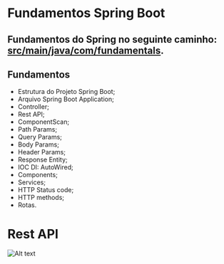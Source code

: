 ﻿# Fundamentos Spring Boot

## Fundamentos do Spring no seguinte caminho: [src/main/java/com/fundamentals](https://github.com/gfrigo/spring-fundamentals-java/tree/main/src/main/java/com/fundamentals).

## Fundamentos

* Estrutura do Projeto Spring Boot;
* Arquivo Spring Boot Application;
* Controller;
* Rest API;
* ComponentScan;
* Path Params;
* Query Params;
* Body Params;
* Header Params;
* Response Entity;
* IOC DI: AutoWired;
* Components;
* Services;
* HTTP Status code;
* HTTP methods;
* Rotas.

# Rest API

![Alt text]([URL_da_imagem](https://github.com/gfrigo/spring-fundamentals-java/blob/main/restApi.png))
